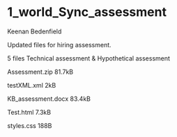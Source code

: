 # 1_world_Sync_assessment

Keenan Bedenfield

Updated files for hiring assessment.

5 files
Technical assessment & 
Hypothetical assessment

Assessment.zip
81.7kB

testXML.xml
2kB

KB_assessment.docx
83.4kB

Test.html
7.3kB

styles.css
188B

